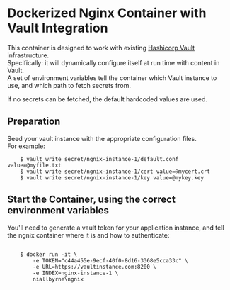 Dockerized Nginx Container with Vault Integration
=================================================

This container is designed to work with existing [Hashicorp Vault](https://www.vaultproject.io/) infrastructure.<br>
Specifically: it will dynamically configure itself at run time with content in Vault.<br>
A set of environment variables tell the container which Vault instance to use, and which path to fetch secrets from.

If no secrets can be fetched, the default hardcoded values are used.

## Preparation

Seed your vault instance with the appropriate configuration files.<br>
For example:
```
    $ vault write secret/ngnix-instance-1/default.conf value=@myfile.txt
    $ vault write secret/ngnix-instance-1/cert value=@mycert.crt
    $ vault write secret/ngnix-instance-1/key value=@mykey.key
```

## Start the Container, using the correct environment variables

You'll need to generate a vault token for your application instance, and tell the ngnix container where it is and how to authenticate:

```

    $ docker run -it \
        -e TOKEN="c44a455e-9ecf-40f0-8d16-3368e5cca33c" \
        -e URL=https://vaultinstance.com:8200 \
        -e INDEX=nginx-instance-1 \
        niallbyrne\ngnix

```
